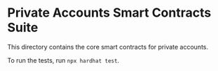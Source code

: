 # Private Accounts Smart Contracts Suite

This directory contains the core smart contracts for private accounts.

To run the tests, run `npx hardhat test`.